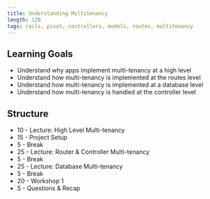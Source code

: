```yaml
---
title: Understanding Multitenancy
length: 120
tags: rails, pivot, controllers, models, routes, multitenancy
---
```


## Learning Goals

* Understand why apps implement multi-tenancy at a high level
* Understand how multi-tenancy is implemented at the routes level
* Understand how multi-tenancy is implemented at a database level
* Understand how multi-tenancy is handled at the controller level

## Structure

* 10 - Lecture: High Level Multi-tenancy
* 15 - Project Setup
* 5  - Break
* 25 - Lecture: Router & Controller Multi-tenancy
* 5  - Break
* 25 - Lecture: Database Multi-tenancy
* 5  - Break
* 20 - Workshop 1
* 5  - Questions & Recap
